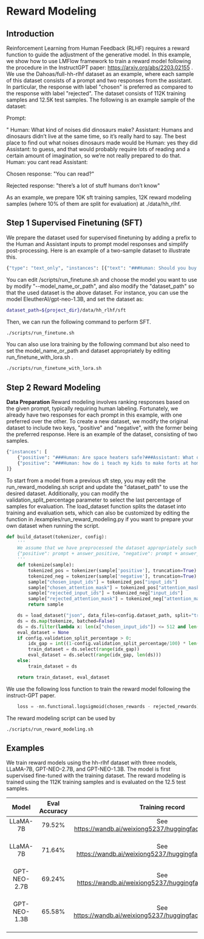 # Reward Modeling

## Introduction

Reinforcement Learning from Human Feedback (RLHF) requires a reward function to guide the adjustment of the generative model. In this example, we show how to use LMFlow framework to train a reward model following the procedure in the InstructGPT paper: https://arxiv.org/abs/2203.02155 . We use the Dahoas/full-hh-rlhf dataset as an example, where each sample of this dataset consists of a prompt and two responses from the assistant. In particular, the response with label "chosen" is preferred as compared to the response with label "rejected". The dataset consists of 112K training samples and 12.5K test samples. The following is an example sample of the dataset:

Prompt: 

" Human: What kind of noises did dinosaurs make? Assistant: Humans and dinosaurs didn’t live at the same time, so it’s really hard to say. The best place to find out what noises dinosaurs made would be Human: yes they did Assistant: to guess, and that would probably require lots of reading and a certain amount of imagination, so we’re not really prepared to do that. Human: you cant read Assistant: 

Chosen response: "You can read?"

Rejected response: "there’s a lot of stuff humans don’t know"

As an example, we prepare 10K sft training samples, 12K reward modeling samples (where 10% of them are split for evaluation) at ./data/hh_rlhf.

## Step 1 Supervised Finetuning (SFT)

We prepare the dataset used for supervised finetuning by adding a prefix to the Human and Assistant inputs to prompt model responses and simplify post-processing. Here is an example of a two-sample dataset to illustrate this.


```sh
{"type": "text_only", "instances": [{"text": "###Human: Should you buy a case to protect your cell phone?###Assistant: It depends on your circumstances.  If you carry your phone in a pocket or a purse then you probably want a case.  But if you only need a phone for quick interactions, a case may actually cause more harm than good.  What do you need the phone for?  Are you a parent, or do you work from home?###Human: What harm could it do?###Assistant: A phone case can damage the screen, for one thing.  It can also get you in trouble if you have your phone turned off for some reason.  Then you will turn it back on and it won’t do anything.  If you can afford to replace it, then you need a case to protect it.  The problem is that most people aren’t able to afford to replace their phones all the time.###Human: Thanks for letting me know.###Assistant: You’re welcome."}, {"text": "###Human: I'm trying to learn about the salam witch trials###Assistant: If you’re looking for books about witchcraft trials, I can recommend some books for you. But you probably mean you’re looking for more historical information about the Salem witch trials in 1692, and specifically about the salam witch trials in 1692?###Human: What are some good books to learn about the salam witch trials###Assistant: What would you like to learn?  If you’re interested in history, one of the best books is The Witch Persecutions in Colonial America: A History.  If you’re interested in witchcraft as a cultural phenomenon, you might enjoy two excellent books: Religion and the Decline of Magic: Studies in Popular Beliefs in Sixteenth- and Seventeenth-Century England by Keith Thomas and Magic, Witchcraft, and the Otherworld: An Anthropology of Superstition by Jack Goody.  If you’re interested in history specifically as it relates to religion, you might enjoy The Popish Plot, or Prelates' Plot: A History of the Popish Plot in England, by K. J. Everett."}]}
```

You can edit /scripts/run_finetune.sh and choose the model you want to use by modify "--model_name_or_path", and also modify the "dataset_path" so that the used dataset is the above dataset. For instance, you can use the model EleutherAI/gpt-neo-1.3B, and set the dataset as:

```sh
dataset_path=${project_dir}/data/hh_rlhf/sft
```

Then, we can run the following command to perform SFT.

```sh
./scripts/run_finetune.sh
```

You can also use lora training by the following command but also need to set the model_name_or_path and dataset appropriately by editing run_finetune_with_lora.sh .

```sh
./scripts/run_finetune_with_lora.sh
```

## Step 2 Reward Modeling

**Data Preparation** Reward modeling involves ranking responses based on the given prompt, typically requiring human labeling. Fortunately, we already have two responses for each prompt in this example, with one preferred over the other. To create a new dataset, we modify the original dataset to include two keys, "positive" and "negative", with the former being the preferred response. Here is an example of the dataset, consisting of two samples.

```sh
{"instances": [
    {"positive": "###Human: Are space heaters safe?###Assistant: What do you mean? Can you give me more details?###Human: I mean, can they be a fire hazard?###Assistant: I don’t know about that.  Can you tell me more about the situation? Are you using the heater on a fireplace?  Do you have any other heater in the room?  What materials are in the room?  Do you feel any heat from the heater?  How are you touching the heater?###Human: Can you just tell me if there are any situations where they could be a fire hazard?###Assistant: The answer is “it depends”.  It would depend on the specific heater you are using, how you are using it, what kind of fuel it uses, what materials you have in the room, and what the surroundings are like.  You’d also have to make sure you’re using it correctly.  Is it switched off?  Is it safe to touch?  It’s not the sort of thing I could just answer by looking at the text you provided.###Human: Thank you. That information is helpful.###Assistant: Glad to be helpful.  I’m always happy to assist.", "negative": "###Human: Are space heaters safe?###Assistant: What do you mean? Can you give me more details?###Human: I mean, can they be a fire hazard?###Assistant: I don’t know about that.  Can you tell me more about the situation? Are you using the heater on a fireplace?  Do you have any other heater in the room?  What materials are in the room?  Do you feel any heat from the heater?  How are you touching the heater?###Human: Can you just tell me if there are any situations where they could be a fire hazard?###Assistant: The answer is “it depends”.  It would depend on the specific heater you are using, how you are using it, what kind of fuel it uses, what materials you have in the room, and what the surroundings are like.  You’d also have to make sure you’re using it correctly.  Is it switched off?  Is it safe to touch?  It’s not the sort of thing I could just answer by looking at the text you provided.###Human: Thank you. That information is helpful.###Assistant: You’re welcome. I’m glad to help. Is there anything else you want to know?"}, 
    {"positive": "###Human: how do i teach my kids to make forts at home?###Assistant: Do you mean you want to teach them to build a simple structure they can hide in? Or something more elaborate?  I don’t know exactly what you mean by a “fort”, but maybe this gives you some ideas?", "negative": "###Human: how do i teach my kids to make forts at home?###Assistant: There are many ways to make forts!  The simplest might be to just pile up all the furniture in one room.  This works if you have a single room in your house, although it might still be a bit challenging to build a taller and sturdier fort this way.  The best way to build forts is to start with something easy, and then have fun exploring how you can improve it."}
]}
```

To start from a model from a previous sft step, you may edit the run_reward_modeling.sh script and update the "dataset_path" to use the desired dataset. Additionally, you can modify the validation_split_percentage parameter to select the last percentage of samples for evaluation. The load_dataset function splits the dataset into training and evaluation sets, which can also be customized by editing the function in /examples/run_reward_modeling.py if you want to prepare your own dataset when running the script.

```python
def build_dataset(tokenizer, config):
    ''' 
    We assume that we have preprocessed the dataset appropriately such that the sample is organized as follows:
    {"positive": prompt + answer_positive, "negative": prompt + answer_negative}, where the positive response is preferred.
    '''
    def tokenize(sample):
        tokenized_pos = tokenizer(sample['positive'], truncation=True)
        tokenized_neg = tokenizer(sample['negative'], truncation=True)
        sample["chosen_input_ids"] = tokenized_pos["input_ids"]
        sample["chosen_attention_mask"] = tokenized_pos["attention_mask"]
        sample["rejected_input_ids"] = tokenized_neg["input_ids"]
        sample["rejected_attention_mask"] = tokenized_neg["attention_mask"]
        return sample

    ds = load_dataset("json", data_files=config.dataset_path, split="train", field="instances")
    ds = ds.map(tokenize, batched=False)
    ds = ds.filter(lambda x: len(x["chosen_input_ids"]) <= 512 and len(x["rejected_input_ids"]) <= 512)
    eval_dataset = None
    if config.validation_split_percentage > 0:
        idx_gap = int((1-config.validation_split_percentage/100) * len(ds))
        train_dataset = ds.select(range(idx_gap))
        eval_dataset = ds.select(range(idx_gap, len(ds)))
    else:
        train_dataset = ds

    return train_dataset, eval_dataset

```

We use the following loss function to train the reward model following the instruct-GPT paper.

```python
    loss = -nn.functional.logsigmoid(chosen_rewards - rejected_rewards).mean()
```

The reward modeling script can be used by 

```sh
./scripts/run_reward_modeling.sh
```

## Examples

We train reward models using the hh-rlhf dataset with three models, LLaMA-7B, GPT-NEO-2.7B, and GPT-NEO-1.3B. The model is first supervised fine-tuned with the training dataset. The reward modeling is trained using the 112K training samples and is evaluated on the 12.5 test samples. 

| Model | Eval Accuracy | Training record |Remarks |
| :----:| :----: | :----: |:----: |
| LLaMA-7B | 79.52% | See  https://wandb.ai/weixiong5237/huggingface/runs/t3uwm8yp | - |
| LLaMA-7B | 71.64% | See  https://wandb.ai/weixiong5237/huggingface/runs/p2ju3r1a | RM from LLaMA without SFT |
| GPT-NEO-2.7B | 69.24% | See https://wandb.ai/weixiong5237/huggingface/runs/8fc1rcf8 | - |
| GPT-NEO-1.3B | 65.58% | See https://wandb.ai/weixiong5237/huggingface/runs/7oemwynu | Only trained on 10000 samples |
